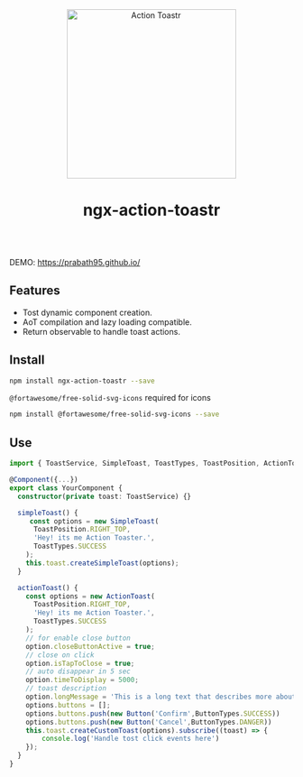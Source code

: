<div align="center">
  <img src="https://prabath95.github.io/action-toast.png" width="300" alt="Action Toastr">
  <br>
  <h1>ngx-action-toastr</h1>
  <br>
  <br>
</div>

DEMO: https://prabath95.github.io/

## Features

- Tost dynamic component creation.
- AoT compilation and lazy loading compatible.
- Return observable to handle toast actions.

## Install

```bash
npm install ngx-action-toastr --save
```

`@fortawesome/free-solid-svg-icons` required for icons 

```bash
npm install @fortawesome/free-solid-svg-icons --save
```

## Use

```typescript
import { ToastService, SimpleToast, ToastTypes, ToastPosition, ActionToast, Button, ButtonTypes } from 'ngx-action-toastr';

@Component({...})
export class YourComponent {
  constructor(private toast: ToastService) {}

  simpleToast() {
     const options = new SimpleToast(
      ToastPosition.RIGHT_TOP,
      'Hey! its me Action Toaster.',
      ToastTypes.SUCCESS
    );
    this.toast.createSimpleToast(options);
  }

  actionToast() {
    const options = new ActionToast(
      ToastPosition.RIGHT_TOP,
      'Hey! its me Action Toaster.',
      ToastTypes.SUCCESS
    );
    // for enable close button
    option.closeButtonActive = true;
    // close on click
    option.isTapToClose = true;
    // auto disappear in 5 sec
    option.timeToDisplay = 5000;
    // toast description
    option.longMessage = 'This is a long text that describes more about the toast.'
    options.buttons = [];
    options.buttons.push(new Button('Confirm',ButtonTypes.SUCCESS))
    options.buttons.push(new Button('Cancel',ButtonTypes.DANGER))
    this.toast.createCustomToast(options).subscribe((toast) => {
        console.log('Handle tost click events here')
    });
  }
}
```
